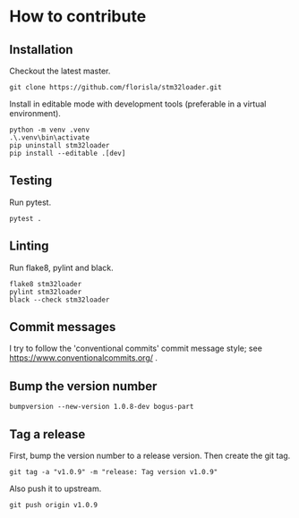 
# How to contribute


## Installation

Checkout the latest master.

    git clone https://github.com/florisla/stm32loader.git
    
Install in editable mode with development tools (preferable in a virtual
environment).

    python -m venv .venv
    .\.venv\bin\activate
    pip uninstall stm32loader
    pip install --editable .[dev]
    
    
## Testing

Run pytest.

    pytest .
    
    
## Linting

Run flake8, pylint and black.

    flake8 stm32loader
    pylint stm32loader
    black --check stm32loader 
    
    
## Commit messages

I try to follow the 'conventional commits' commit message style;
see https://www.conventionalcommits.org/ .
    
    
## Bump the version number

    bumpversion --new-version 1.0.8-dev bogus-part
    
    
## Tag a release

First, bump the version number to a release version.
Then create the git tag.

    git tag -a "v1.0.9" -m "release: Tag version v1.0.9"
    
Also push it to upstream.

    git push origin v1.0.9
